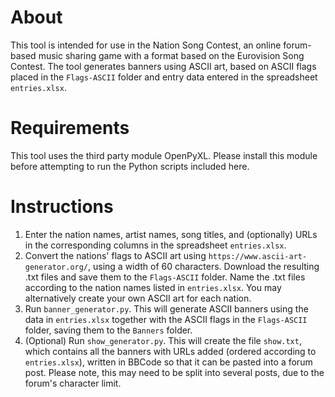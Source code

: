 # About
This tool is intended for use in the Nation Song Contest, an online forum-based music sharing game with a format based on the Eurovision Song Contest. The tool generates banners using ASCII art, based on ASCII flags placed in the `Flags-ASCII` folder and entry data entered in the spreadsheet `entries.xlsx`.

# Requirements
This tool uses the third party module OpenPyXL. Please install this module before attempting to run the Python scripts included here.

# Instructions
1. Enter the nation names, artist names, song titles, and (optionally) URLs in the corresponding columns in the spreadsheet `entries.xlsx`.
2. Convert the nations' flags to ASCII art using `https://www.ascii-art-generator.org/`, using a width of 60 characters. Download the resulting .txt files and save them to the `Flags-ASCII` folder. Name the .txt files according to the nation names listed in `entries.xlsx`. You may alternatively create your own ASCII art for each nation.
3. Run `banner_generator.py`. This will generate ASCII banners using the data in `entries.xlsx` together with the ASCII flags in the `Flags-ASCII` folder, saving them to the `Banners` folder.
4. (Optional) Run `show_generator.py`. This will create the file `show.txt`, which contains all the banners with URLs added (ordered according to `entries.xlsx`), written in BBCode so that it can be pasted into a forum post. Please note, this may need to be split into several posts, due to the forum's character limit.